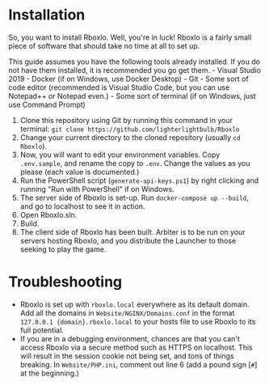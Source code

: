 # Installation
So, you want to install Rboxlo. Well, you're in luck! Rboxlo is a fairly small piece of software that should take no time at all to set up.

This guide assumes you have the following tools already installed. If you do not have them installed, it is recommended you go get them.
    - Visual Studio 2019
    - Docker (if on Windows, use Docker Desktop)
    - Git
    - Some sort of code editor (recommended is Visual Studio Code, but you can use Notepad++ or Notepad even.)
    - Some sort of terminal (if on Windows, just use Command Prompt)

1. Clone this repository using Git by running this command in your terminal: `git clone https://github.com/lighterlightbulb/Rboxlo`
2. Change your current directory to the cloned repository (usually `cd Rboxlo`).
3. Now, you will want to edit your environment variables. Copy `.env.sample`, and rename the copy to `.env`. Change the values as you please (each value is documented.)
4. Run the PowerShell script (`generate-api-keys.ps1`) by right clicking and running "Run with PowerShell" if on Windows.
5. The server side of Rboxlo is set-up. Run `docker-compose up --build`, and go to localhost to see it in action.
6. Open Rboxlo.sln.
7. Build.
8. The client side of Rboxlo has been built. Arbiter is to be run on your servers hosting Rboxlo, and you distribute the Launcher to those seeking to play the game.

# Troubleshooting
- Rboxlo is set up with `rboxlo.local` everywhere as its default domain. Add all the domains in `Website/NGINX/Domains.conf` in the format `127.0.0.1 {domain}.rboxlo.local` to your hosts file to use Rboxlo to its full potential.
- If you are in a debugging environment, chances are that you can't access Rboxlo via a secure method such as HTTPS on localhost. This will result in the session cookie not being set, and tons of things breaking. In `Website/PHP.ini`, comment out line 6 (add a pound sign [`#`] at the beginning.)